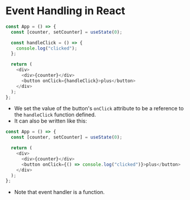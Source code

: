# Event Handling in React

```js
const App = () => {
  const [counter, setCounter] = useState(0);

  const handleClick = () => {
    console.log("clicked");
  };

  return (
    <div>
      <div>{counter}</div>
      <button onClick={handleClick}>plus</button>
    </div>
  );
};
```

- We set the value of the button's `onClick` attribute to be a reference to the `handleClick` function defined.
- It can also be written like this:

```js
const App = () => {
  const [counter, setCounter] = useState(0);

  return (
    <div>
      <div>{counter}</div>
      <button onClick={() => console.log("clicked")}>plus</button>
    </div>
  );
};
```

- Note that event handler is a function.

